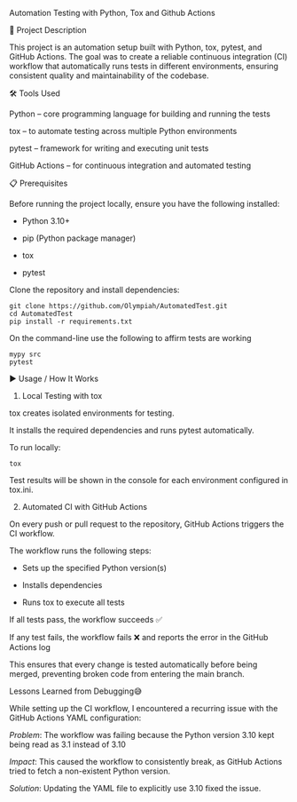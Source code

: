 Automation Testing with Python, Tox and Github Actions

📌 Project Description

This project is an automation setup built with Python, tox, pytest, and GitHub Actions. The goal was to create a reliable continuous integration (CI) workflow that automatically runs tests in different environments, ensuring consistent quality and maintainability of the codebase.

🛠️ Tools Used

Python – core programming language for building and running the tests

tox – to automate testing across multiple Python environments

pytest – framework for writing and executing unit tests

GitHub Actions – for continuous integration and automated testing

📋 Prerequisites

Before running the project locally, ensure you have the following installed:

- Python 3.10+

- pip (Python package manager)

- tox

- pytest

Clone the repository and install dependencies:

````
git clone https://github.com/Olympiah/AutomatedTest.git
cd AutomatedTest
pip install -r requirements.txt
````
On the command-line use the following to affirm tests are working
````
mypy src
pytest

````

▶️ Usage / How It Works
1. Local Testing with tox

tox creates isolated environments for testing.

It installs the required dependencies and runs pytest automatically.

To run locally:
````
tox
````

Test results will be shown in the console for each environment configured in tox.ini.

2. Automated CI with GitHub Actions

On every push or pull request to the repository, GitHub Actions triggers the CI workflow.

The workflow runs the following steps:

- Sets up the specified Python version(s)

- Installs dependencies

- Runs tox to execute all tests

If all tests pass, the workflow succeeds ✅

If any test fails, the workflow fails ❌ and reports the error in the GitHub Actions log

This ensures that every change is tested automatically before being merged, preventing broken code from entering the main branch.

Lessons Learned from Debugging😅

While setting up the CI workflow, I encountered a recurring issue with the GitHub Actions YAML configuration:

*Problem*: The workflow was failing because the Python version 3.10 kept being read as 3.1 instead of 3.10

*Impact*: This caused the workflow to consistently break, as GitHub Actions tried to fetch a non-existent Python version.

*Solution*: Updating the YAML file to explicitly use 3.10 fixed the issue.

